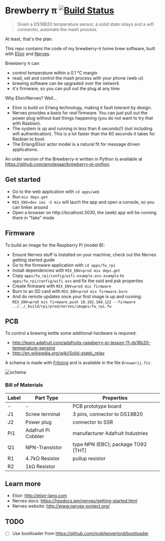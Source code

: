 # Brewberry &pi; [![Build Status](https://travis-ci.org/amolenaar/brewberry-pi.svg?branch=master)](https://travis-ci.org/amolenaar/brewberry-pi)


> Given a DS18B20 temperature sensor,
> a solid state relays and a wifi connector,
> automate the mash process.

At least, that's the plan.

This repo contains the code of my brewberry-&pi; home brew software,
built with [Elixir](http://elixir-lang.org) and [Nerves](http://nerves-project.org).

Brewberry &pi; can:

 * control temperature within a 0.1 &deg;C margin
 * read, set and control the mash process with your phone (web ui)
 * brewing software can be upgraded over the network
 * it's firmware, so you can pull out the plug at any time

Why Elixir/Nerves? Well...

 * Elixir is build on Erlang technology, making it fault tolerant by design.
 * Nerves provides a basis for *real* firmware. You can just pull out the power plug without bad things happening (you do not want to try that with Rasbian).
 * The system is up and running in less than 6 seconds(!) (not including wifi authentication). This is a lot faster than the 60 seconds it takes for Rasbian to boot.
 * The Erlang/Elixir actor model is a natural fit for message driven applications.

An older version of the Brewberry-&pi; written in Python is available at
https://github.com/amolenaar/brewberry-pi-python.

## Get started

 * Go to the web application with `cd apps/web`
 * Run `mix deps.get` 
 * `MIX_ENV=dev iex -S mix` will lauch the app and open a console, so you can tinker around
 * Open a browser on http://localhost:3030, the (web) app will be running there in "fake" mode
 
## Firmware

To build an image for the Raspberry Pi (model B):

 * Ensure Nerves stuff is installed on your machine, check out the Nerves getting started guide
 * Go to the firmware application with `cd apps/fw_rpi`
 * Install dependencies with `MIX_ENV=prod mix deps.get`
 * Copy `apps/fw_rpi/config/wifi-example.exs.example` to `apps/fw_rpi/config/wifi.exs` and fix the ssid and psk properties
 * Create firmware with `MIX_ENV=prod mix firmware`
 * Burn to an SD card with `MIX_ENV=prod mix firmware.burn`
 * And do remote updates once your first image is up and running: `MIX_ENV=prod mix firmware.push 10.192.168.122 --firmware ../../_build/rpi/prod/nerves/images/fw_rpi.fw`

## PCB

To control a brewing kettle some additional hardware is required:

 - http://learn.adafruit.com/adafruits-raspberry-pi-lesson-11-ds18b20-temperature-sensing
 - http://en.wikipedia.org/wiki/Solid-state\_relay

A schema is made with [Fritzing](http://fritzing.org) and is available in the file `Brouwerij.fzz`.

![schema](https://cdn.rawgit.com/amolenaar/brewberry-pi/master/Brouwerij_bb.svg)

### Bill of Materials

| Label | Part Type           | Properties                         |
| ----- | ------------------- | ---------------------------------- |
| -     | -                   | PCB prototype board                |
| J1    | Screw terminal      | 3 pins, connector to DS18B20       |
| J2    | Power plug          | connector to SSR                   |
| Pi1   | Adafruit Pi Cobbler | manufacturer Adafruit Industries   |
| Q1    | NPN-Transistor      | type NPN (EBC); package TO92 [THT] |
| R1    | 4.7kΩ Resistor      | pullup resistor                    |
| R2    | 1kΩ Resistor        |                                    |

## Learn more

  * Elixir: http://elixir-lang.com
  * Nerves docs: https://hexdocs.pm/nerves/getting-started.html
  * Nerves website: http://www.nerves-project.org/

## TODO

- [ ] Use bootloader from https://github.com/mobileoverlord/bootloader

